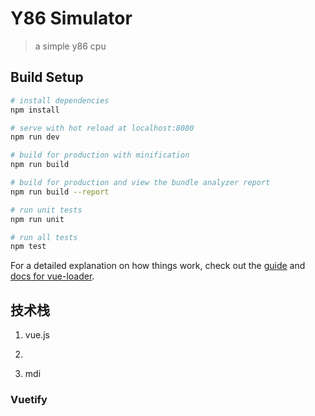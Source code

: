# Y86 Simulator

> a simple y86 cpu

## Build Setup

``` bash
# install dependencies
npm install

# serve with hot reload at localhost:8080
npm run dev

# build for production with minification
npm run build

# build for production and view the bundle analyzer report
npm run build --report

# run unit tests
npm run unit

# run all tests
npm test
```

For a detailed explanation on how things work, check out the [guide](http://vuejs-templates.github.io/webpack/) and [docs for vue-loader](http://vuejs.github.io/vue-loader).

## 技术栈

1. vue.js

2. [vuetify.js]: https://vuetifyjs.com	"UI"

3. mdi 


### Vuetify

